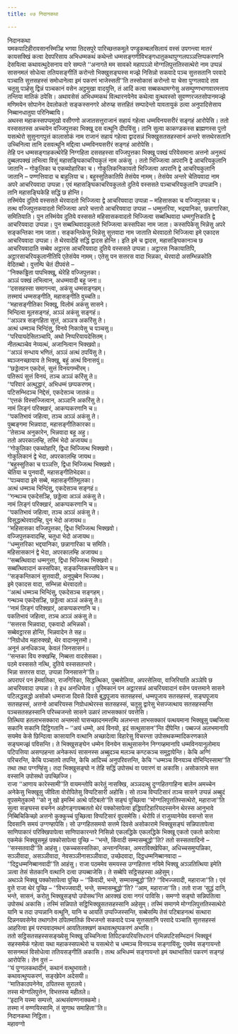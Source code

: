 ```yaml
---
title: ०७ निदानकथा

---
```

निदानकथा  
यमकपाटिहीरावसानस्मिञ्हि भगवा तिदसपुरे पारिच्छत्तकमूले पण्डुकम्बलसिलायं वस्सं उपगन्त्वा मातरं कायसक्खिं कत्वा देवपरिसाय अभिधम्मकथं कथेन्तो धम्मसङ्गणीविभङ्गधातुकथापुग्गलपञ्ञत्तिप्पकरणानि देसयित्वा कथावत्थुदेसनाय वारे सम्पत्ते ‘‘अनागते मम सावको महापञ्ञो मोग्गलिपुत्ततिस्सत्थेरो नाम उप्पन्नं सासनमलं सोधेत्वा ततियसङ्गीतिं करोन्तो भिक्खुसङ्घस्स मज्झे निसिन्नो सकवादे पञ्च सुत्तसतानि परवादे पञ्चाति सुत्तसहस्सं समोधानेत्वा इमं पकरणं भाजेस्सती’’ति तस्सोकासं करोन्तो या चेसा पुग्गलवादे ताव चतूसु पञ्हेसु द्विन्नं पञ्चकानं वसेन अट्ठमुखा वादयुत्ति, तं आदिं कत्वा सब्बकथामग्गेसु असम्पुण्णभाणवारमत्ताय तन्तिया मातिकं ठपेसि। अथावसेसं अभिधम्मकथं वित्थारनयेनेव कथेत्वा वुत्थवस्सो सुवण्णरजतसोपानमज्झे मणिमयेन सोपानेन देवलोकतो सङ्कस्सनगरे ओरुय्ह सत्तहितं सम्पादेन्तो यावतायुकं ठत्वा अनुपादिसेसाय निब्बानधातुया परिनिब्बायि।  
अथस्स महाकस्सपप्पमुखो वसीगणो अजातसत्तुराजानं सहायं गहेत्वा धम्मविनयसरीरं सङ्गहं आरोपेसि। ततो वस्ससतस्स अच्चयेन वज्जिपुत्तका भिक्खू दस वत्थूनि दीपयिंसु। तानि सुत्वा काकण्डकस्स ब्राह्मणस्स पुत्तो यसत्थेरो सुसुनागपुत्तं कालासोकं नाम राजानं सहायं गहेत्वा द्वादसन्नं भिक्खुसतसहस्सानं अन्तरे सत्तथेरसतानि उच्चिनित्वा तानि दसवत्थूनि मद्दित्वा धम्मविनयसरीरं सङ्गहं आरोपेसि।  
तेहि पन धम्मसङ्गाहकत्थेरेहि निग्गहिता दससहस्सा वज्जिपुत्तका भिक्खू पक्खं परियेसमाना अत्तनो अनुरूपं दुब्बलपक्खं लभित्वा विसुं महासङ्घिकाचरियकुलं नाम अकंसु । ततो भिज्जित्वा अपरानि द्वे आचरियकुलानि जातानि – गोकुलिका च एकब्योहारिका च। गोकुलिकनिकायतो भिज्जित्वा अपरानि द्वे आचरियकुलानि जातानि – पण्णत्तिवादा च बाहुलिया च। बहुस्सुतिकातिपि तेसंयेव नामम्। तेसंयेव अन्तरे चेतियवादा नाम अपरे आचरियवादा उप्पन्ना। एवं महासङ्घिकाचरियकुलतो दुतिये वस्ससते पञ्चाचरियकुलानि उप्पन्नानि। तानि महासङ्घिकेहि सद्धिं छ होन्ति।  
तस्मिंयेव दुतिये वस्ससते थेरवादतो भिज्जित्वा द्वे आचरियवादा उप्पन्ना – महिसासका च वज्जिपुत्तका च। तत्थ वज्जिपुत्तकवादतो भिज्जित्वा अपरे चत्तारो आचरियवादा उप्पन्ना – धम्मुत्तरिया, भद्रयानिका, छन्नागारिका, समितियाति। पुन तस्मिंयेव दुतिये वस्ससते महिसासकवादतो भिज्जित्वा सब्बत्थिवादा धम्मगुत्तिकाति द्वे आचरियवादा उप्पन्ना। पुन सब्बत्थिवादकुलतो भिज्जित्वा कस्सपिका नाम जाता। कस्सपिकेसु भिन्नेसु अपरे सङ्कन्तिका नाम जाता। सङ्कन्तिकेसु भिन्नेसु सुत्तवादा नाम जाताति थेरवादतो भिज्जित्वा इमे एकादस आचरियवादा उप्पन्ना। ते थेरवादेहि सद्धिं द्वादस होन्ति। इति इमे च द्वादस, महासङ्घिकानञ्च छ आचरियवादाति सब्बेव अट्ठारस आचरियवादा दुतिये वस्ससते उप्पन्ना। अट्ठारस निकायातिपि, अट्ठारसाचरियकुलानीतिपि एतेसंयेव नामम्। एतेसु पन सत्तरस वादा भिन्नका, थेरवादो असम्भिन्नकोति वेदितब्बो। वुत्तम्पि चेतं दीपवंसे –  
‘‘निक्कड्ढिता पापभिक्खू, थेरेहि वज्जिपुत्तका।  
अञ्ञं पक्खं लभित्वान, अधम्मवादी बहू जना॥  
‘‘दससहस्सा समागन्त्वा, अकंसु धम्मसङ्गहम्।  
तस्मायं धम्मसङ्गीति, महासङ्गीति वुच्चति॥  
‘‘महासङ्गीतिका भिक्खू, विलोमं अकंसु सासने।  
भिन्दित्वा मूलसङ्गहं, अञ्ञं अकंसु सङ्गहं॥  
‘‘अञ्ञत्र सङ्गहिता सुत्तं, अञ्ञत्र अकरिंसु ते।  
अत्थं धम्मञ्च भिन्दिंसु, विनये निकायेसु च पञ्चसु॥  
‘‘परियायदेसितञ्चापि, अथो निप्परियायदेसितम्।  
नीतत्थञ्चेव नेय्यत्थं, अजानित्वान भिक्खवो॥  
‘‘अञ्ञं सन्धाय भणितं, अञ्ञं अत्थं ठपयिंसु ते।  
ब्यञ्जनच्छायाय ते भिक्खू, बहुं अत्थं विनासयुं॥  
‘‘छड्डेत्वान एकदेसं, सुत्तं विनयगम्भीरम्।  
पतिरूपं सुत्तं विनयं, तञ्च अञ्ञं करिंसु ते॥  
‘‘परिवारं अत्थुद्धारं, अभिधम्मं छप्पकरणम्।  
पटिसम्भिदञ्च निद्देसं, एकदेसञ्च जातकं॥  
‘‘एत्तकं विस्सज्जित्वान, अञ्ञानि अकरिंसु ते।  
नामं लिङ्गं परिक्खारं, आकप्पकरणानि च॥  
‘‘पकतिभावं जहित्वा, तञ्च अञ्ञं अकंसु ते।  
पुब्बङ्गमा भिन्नवादा, महासङ्गीतिकारका॥  
‘‘तेसञ्च अनुकारेन, भिन्नवादा बहू अहु।  
ततो अपरकालम्हि, तस्मिं भेदो अजायथ॥  
‘‘गोकुलिका एकब्योहारि, द्विधा भिज्जित्थ भिक्खवो।  
गोकुलिकानं द्वे भेदा, अपरकालम्हि जायथ॥  
‘‘बहुस्सुतिका च पञ्ञत्ति, द्विधा भिज्जित्थ भिक्खवो।  
चेतिया च पुनवादी, महासङ्गीतिभेदका॥  
‘‘पञ्चवादा इमे सब्बे, महासङ्गीतिमूलका।  
अत्थं धम्मञ्च भिन्दिंसु, एकदेसञ्च सङ्गहं॥  
‘‘गन्थञ्च एकदेसञ्हि, छड्डेत्वा अञ्ञं अकंसु ते।  
नामं लिङ्गं परिक्खारं, आकप्पकरणानि च॥  
‘‘पकतिभावं जहित्वा, तञ्च अञ्ञं अकंसु ते।  
विसुद्धत्थेरवादम्हि, पुन भेदो अजायथ॥  
‘‘महिसासका वज्जिपुत्तका, द्विधा भिज्जित्थ भिक्खवो।  
वज्जिपुत्तकवादम्हि, चतुधा भेदो अजायथ॥  
‘‘धम्मुत्तरिका भद्दयानिका, छन्नागारिका च समिति।  
महिसासकानं द्वे भेदा, अपरकालम्हि अजायथ॥  
‘‘सब्बत्थिवादा धम्मगुत्ता, द्विधा भिज्जित्थ भिक्खवो।  
सब्बत्थिवादानं कस्सपिका, सङ्कन्तिकस्सपिकेन च॥  
‘‘सङ्कन्तिकानं सुत्तवादी, अनुपुब्बेन भिज्जथ।  
इमे एकादस वादा, सम्भिन्ना थेरवादतो॥  
‘‘अत्थं धम्मञ्च भिन्दिंसु, एकदेसञ्च सङ्गहम्।  
गन्थञ्च एकदेसञ्हि, छड्डेत्वा अञ्ञं अकंसु ते॥  
‘‘नामं लिङ्गं परिक्खारं, आकप्पकरणानि च।  
पकतिभावं जहित्वा, तञ्च अञ्ञं अकंसु ते॥  
‘‘सत्तरस भिन्नवादा, एकवादो अभिन्नको।  
सब्बेवट्ठारस होन्ति, भिन्नवादेन ते सह॥  
‘‘निग्रोधोव महारुक्खो, थेर वादानमुत्तमो।  
अनूनं अनधिकञ्च, केवलं जिनसासनं॥  
‘‘सन्तका विय रुक्खम्हि, निब्बत्ता वादसेसका।  
पठमे वस्ससते नत्थि, दुतिये वस्ससतन्तरे।  
भिन्ना सत्तरस वादा, उप्पन्ना जिनसासने’’ति॥  
अपरापरं पन हेमवतिका, राजगिरिका, सिद्धत्थिका, पुब्बसेलिया, अपरसेलिया, वाजिरियाति अञ्ञेपि छ आचरियवादा उप्पन्ना। ते इध अनधिप्पेता। पुरिमकानं पन अट्ठारसन्नं आचरियवादानं वसेन पवत्तमाने सासने पटिलद्धसद्धो असोको धम्मराजा दिवसे दिवसे बुद्धपूजाय सतसहस्सं, धम्मपूजाय सतसहस्सं, सङ्घपूजाय सतसहस्सं, अत्तनो आचरियस्स निग्रोधत्थेरस्स सतसहस्सं, चतूसु द्वारेसु भेसज्जत्थाय सतसहस्सन्ति पञ्चसतसहस्सानि परिच्चजन्तो सासने उळारं लाभसक्कारं पवत्तेसि।  
तित्थिया हतलाभसक्कारा अन्तमसो घासच्छादनमत्तम्पि अलभन्ता लाभसक्कारं पत्थयमाना भिक्खूसु पब्बजित्वा सकानि सकानि दिट्ठिगतानि – ‘‘अयं धम्मो, अयं विनयो, इदं सत्थुसासन’’न्ति दीपेन्ति। पब्बज्जं अलभमानापि सयमेव केसे छिन्दित्वा कासायानि वत्थानि अच्छादेत्वा विहारेसु विचरन्ता उपोसथकम्मादिकरणकाले सङ्घमज्झं पविसन्ति। ते भिक्खुसङ्घेन धम्मेन विनयेन सत्थुसासनेन निग्गय्हमानापि धम्मविनयानुलोमाय पटिपत्तिया असण्ठहन्ता अनेकरूपं सासनस्स अब्बुदञ्च मलञ्च कण्टकञ्च समुट्ठापेन्ति। केचि अग्गिं परिचरन्ति, केचि पञ्चातपे तपन्ति, केचि आदिच्चं अनुपरिवत्तन्ति, केचि ‘‘धम्मञ्च विनयञ्च वोभिन्दिस्सामा’’ति तथा तथा पग्गण्हिंसु। तदा भिक्खुसङ्घो न तेहि सद्धिं उपोसथं वा पवारणं वा अकासि। असोकारामे सत्त वस्सानि उपोसथो उपच्छिज्जि।  
राजा ‘‘आणाय कारेस्सामी’’ति वायमन्तोपि कारेतुं नासक्खि, अञ्ञदत्थु दुग्गहितगाहिना बालेन अमच्चेन अनेकेसु भिक्खूसु जीविता वोरोपितेसु विप्पटिसारी अहोसि। सो तञ्च विप्पटिसारं तञ्च सासने उप्पन्नं अब्बुदं वूपसमेतुकामो ‘‘को नु खो इमस्मिं अत्थे पटिबलो’’ति सङ्घं पुच्छित्वा ‘‘मोग्गलिपुत्ततिस्सत्थेरो, महाराजा’’ति सुत्वा सङ्घस्स वचनेन अहोगङ्गापब्बततो थेरं पक्कोसापेत्वा इद्धिपाटिहारियदस्सनेन थेरस्स आनुभावे निब्बिचिकिच्छो अत्तनो कुक्कुच्चं पुच्छित्वा विप्पटिसारं वूपसमेसि। थेरोपि तं राजुय्यानेयेव वसन्तो सत्त दिवसानि समयं उग्गण्हापेसि। सो उग्गहितसमयो सत्तमे दिवसे असोकारामे भिक्खुसङ्घं सन्निपातापेत्वा साणिपाकारं परिक्खिपापेत्वा साणिपाकारन्तरे निसिन्नो एकलद्धिके एकलद्धिके भिक्खू एकतो एकतो कारेत्वा एकमेकं भिक्खुसमूहं पक्कोसापेत्वा पुच्छि – ‘‘भन्ते, किंवादी सम्मासम्बुद्धो’’ति? ततो सस्सतवादिनो – ‘‘सस्सतवादी’’ति आहंसु। एकच्चसस्सतिका, अन्तानन्तिका, अमराविक्खेपिका, अधिच्चसमुप्पन्निका, सञ्ञीवादा, असञ्ञीवादा, नेवसञ्ञीनासञ्ञीवादा, उच्छेदवादा, दिट्ठधम्मनिब्बानवादा – ‘‘दिट्ठधम्मनिब्बानवादी’’ति आहंसु। राजा पठममेव समयस्स उग्गहितत्ता नयिमे भिक्खू अञ्ञतित्थिया इमेति ञत्वा तेसं सेतकानि वत्थानि दत्वा उप्पब्बाजेसि। ते सब्बेपि सट्ठिसहस्सा अहेसुम्।  
अथञ्ञे भिक्खू पक्कोसापेत्वा पुच्छि – ‘‘किंवादी, भन्ते, सम्मासम्बुद्धो’’ति? ‘‘विभज्जवादी, महाराजा’’ति। एवं वुत्ते राजा थेरं पुच्छि – ‘‘विभज्जवादी, भन्ते, सम्मासम्बुद्धो’’ति? ‘‘आम, महाराजा’’ति। ततो राजा ‘सुद्धं दानि, भन्ते, सासनं, करोतु भिक्खुसङ्घो उपोसथ’न्ति आरक्खं दत्वा नगरं पाविसि। समग्गो सङ्घो सन्निपतित्वा उपोसथं अकासि। तस्मिं सन्निपाते सट्ठिभिक्खुसतसहस्सानि अहेसुम्। तस्मिं समागमे मोग्गलिपुत्ततिस्सत्थेरो यानि च तदा उप्पन्नानि वत्थूनि, यानि च आयतिं उप्पज्जिस्सन्ति, सब्बेसम्पि तेसं पटिबाहनत्थं सत्थारा दिन्ननयवसेनेव तथागतेन ठपितमातिकं विभजन्तो सकवादे पञ्च सुत्तसतानि परवादे पञ्चाति सुत्तसहस्सं आहरित्वा इमं परप्पवादमथनं आयतिलक्खणं कथावत्थुप्पकरणं अभासि।  
ततो सट्ठिसतसहस्ससङ्ख्येसु भिक्खू उच्चिनित्वा तिपिटकपरियत्तिधरानं पभिन्नपटिसम्भिदानं भिक्खूनं सहस्समेकं गहेत्वा यथा महाकस्सपत्थेरो च यसत्थेरो च धम्मञ्च विनयञ्च सङ्गायिंसु; एवमेव सङ्गायन्तो सासनमलं विसोधेत्वा ततियसङ्गीतिं अकासि। तत्थ अभिधम्मं सङ्गायन्तो इमं यथाभासितं पकरणं सङ्गहं आरोपेसि। तेन वुत्तं –  
‘‘यं पुग्गलकथादीनं, कथानं वत्थुभावतो।  
कथावत्थुप्पकरणं, सङ्खेपेन अदेसयी॥  
‘‘मातिकाठपनेनेव, ठपितस्स सुरालये।  
तस्स मोग्गलिपुत्तेन, विभत्तस्स महीतले॥  
‘‘इदानि यस्मा सम्पत्तो, अत्थसंवण्णनाक्कमो।  
तस्मा नं वण्णयिस्सामि, तं सुणाथ समाहिता’’ति॥  
निदानकथा निट्ठिता।  
महावग्गो  